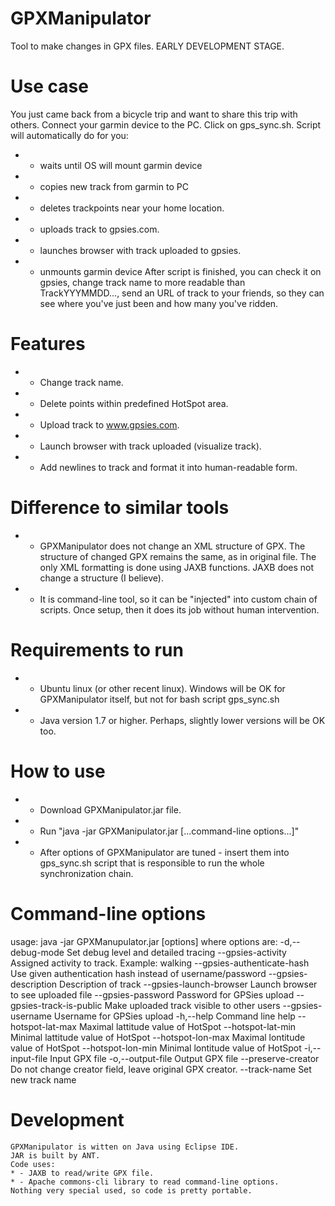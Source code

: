 # GPXManipulator
Tool to make changes in GPX files.
EARLY DEVELOPMENT STAGE.

# Use case
You just came back from a bicycle trip and want to share this trip with others. Connect your garmin device to the PC. Click on gps_sync.sh. Script will automatically do for you:
* - waits until OS will mount garmin device
* - copies new track from garmin to PC
* - deletes trackpoints near your home location.
* - uploads track to gpsies.com.
* - launches browser with track uploaded to gpsies.
* - unmounts garmin device
After script is finished, you can check it on gpsies, change track name to more readable than TrackYYYMMDD..., send an URL of track to your friends, so they can see where you've just been and how many you've ridden.

# Features
* - Change track name.
* - Delete points within predefined HotSpot area.
* - Upload track to www.gpsies.com.
* - Launch browser with track uploaded (visualize track).
* - Add newlines to track and format it into human-readable form.

# Difference to similar tools
* - GPXManipulator does not change an XML structure of GPX. The structure of changed GPX remains the same, as in original file.
The only XML formatting is done using JAXB functions. JAXB does not change a structure (I believe).
* - It is command-line tool, so it can be "injected" into custom chain of scripts. Once setup, then it does its job without human intervention.

# Requirements to run
* - Ubuntu linux (or other recent linux). Windows will be OK for GPXManipulator itself, but not for bash script gps_sync.sh
* - Java version 1.7 or higher. Perhaps, slightly lower versions will be OK too.

# How to use
* - Download GPXManipulator.jar file.
* - Run "java -jar GPXManipulator.jar [...command-line options...]"
* - After options of GPXManipulator are tuned - insert them into gps_sync.sh script that is responsible to run the whole synchronization chain.

# Command-line options
usage: java -jar GPXManupulator.jar [options]
            where options are:
 -d,--debug-mode                       Set debug level and detailed
                                       tracing
    --gpsies-activity <arg>            Assigned activity to track.
                                       Example: walking
    --gpsies-authenticate-hash <arg>   Use given authentication hash
                                       instead of username/password
    --gpsies-description <arg>         Description of track
    --gpsies-launch-browser            Launch browser to see uploaded file
    --gpsies-password <arg>            Password for GPSies upload
    --gpsies-track-is-public           Make uploaded track visible to
                                       other users
    --gpsies-username <arg>            Username for GPSies upload
 -h,--help                             Command line help
    --hotspot-lat-max <arg>            Maximal lattitude value of HotSpot
    --hotspot-lat-min <arg>            Minimal lattitude value of HotSpot
    --hotspot-lon-max <arg>            Maximal lontitude value of HotSpot
    --hotspot-lon-min <arg>            Minimal lontitude value of HotSpot
 -i,--input-file <arg>                 Input GPX file
 -o,--output-file <arg>                Output GPX file
    --preserve-creator                 Do not change creator field, leave
                                       original GPX creator.
    --track-name <arg>                 Set new track name

# Development
    GPXManipulator is witten on Java using Eclipse IDE.
    JAR is built by ANT.
    Code uses:
    * - JAXB to read/write GPX file.
    * - Apache commons-cli library to read command-line options.
    Nothing very special used, so code is pretty portable.

